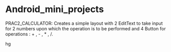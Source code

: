 # Android_mini_projects
PRAC2_CALCULATOR:
Creates a simple layout with 2 EditText to take input for 2 numbers upon which the operation is to be performed and 4 Button for operations : + , - , * , /.

hg
